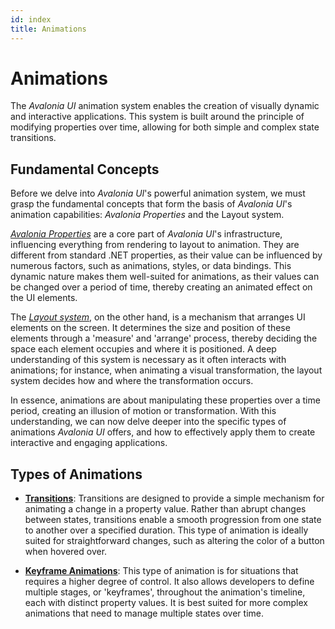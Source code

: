 ```yaml
---
id: index
title: Animations
---
```


# Animations

The *Avalonia UI* animation system enables the creation of visually dynamic and interactive applications. This system is built around the principle of modifying properties over time, allowing for both simple and complex state transitions.  

## **Fundamental Concepts**

Before we delve into *Avalonia UI*'s powerful animation system, we must grasp the fundamental concepts
that form the basis of  *Avalonia UI*'s animation capabilities: *Avalonia Properties* and the Layout system.

*[Avalonia Properties](../custom-controls/defining-properties)* are a
core part of *Avalonia UI*'s infrastructure, influencing everything from rendering to layout to animation.
They are different from standard .NET properties, as their value can be influenced by numerous factors,
such as animations, styles, or data bindings. This dynamic nature makes them well-suited for animations,
as their values can be changed over a period of time, thereby creating an animated effect on the UI elements.

The *[Layout system](../../concepts/layout#the-layout-system)*, 
on the other hand, is a mechanism that arranges UI elements on the screen. 
It determines the size and position of these elements through a 'measure' and 'arrange' process,
thereby deciding the space each element occupies and where it is positioned. 
A deep understanding of this system is necessary as it often interacts with animations; 
for instance, when animating a visual transformation, the layout system decides how and where the transformation occurs.

In essence, animations are about manipulating these properties over a time period, 
creating an illusion of motion or transformation. With this understanding, we can 
now delve deeper into the specific types of animations *Avalonia UI* offers, and how 
to effectively apply them to create interactive and engaging applications.

## Types of Animations

- **[Transitions](transitions)**: Transitions are designed to provide a simple mechanism for animating
  a change in a property value. Rather than abrupt changes between states, transitions
  enable a smooth progression from one state to another over a specified duration.
  This type of animation is ideally suited for straightforward changes,
  such as altering the color of a button when hovered over.
  
- **[Keyframe Animations](keyframe-animations)**:  This type of animation is for situations
  that requires a higher degree of control. It also allows developers to
  define multiple stages, or 'keyframes', throughout the animation's timeline,
  each with distinct property values. It is best suited for more complex
  animations that need to manage multiple states over time.
